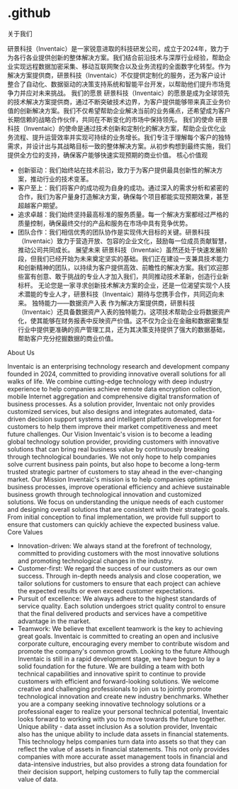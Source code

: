 # .github

关于我们

研景科技（Inventaic）是一家锐意进取的科技研发公司，成立于2024年，致力于为各行各业提供创新的整体解决方案。我们结合前沿技术与深厚行业经验，帮助企业实现远程数据加密采集、移动互联网聚合以及业务流程的全面数字化转型。作为解决方案提供商，研景科技（Inventaic）不仅提供定制化的服务，还为客户设计整合了自动化、数据驱动的决策支持系统和智能平台开发，以帮助他们提升市场竞争力并应对未来挑战。
我们的愿景
研景科技（Inventaic）的愿景是成为全球领先的技术解决方案提供商，通过不断突破技术边界，为客户提供能够带来真正业务价值的创新解决方案。我们不仅希望帮助企业解决当前的业务痛点，还希望成为客户长期信赖的战略合作伙伴，共同在不断变化的市场中保持领先。
我们的使命
研景科技（Inventaic）的使命是通过技术创新和定制化的解决方案，帮助企业优化业务流程、提升运营效率并实现可持续的业务增长。我们专注于理解每个客户的独特需求，并设计出与其战略目标一致的整体解决方案。从初步构想到最终实施，我们提供全方位的支持，确保客户能够快速实现预期的商业价值。
核心价值观
- 创新驱动：我们始终站在技术前沿，致力于为客户提供最具创新性的解决方案，推动行业的技术变革。
- 客户至上：我们将客户的成功视为自身的成功。通过深入的需求分析和紧密的合作，我们为客户量身打造解决方案，确保每个项目都能实现预期效果，甚至超越客户期望。
- 追求卓越：我们始终坚持最高标准的服务质量。每一个解决方案都经过严格的质量控制，确保最终交付的产品和服务在市场中具有竞争优势。
- 团队合作：我们相信优秀的团队协作是实现伟大目标的关键。研景科技（Inventaic）致力于营造开放、包容的企业文化，鼓励每一位成员贡献智慧，推动公司共同成长。
展望未来
研景科技（Inventaic）虽然还处于快速发展阶段，但我们已经开始为未来奠定坚实的基础。我们正在建设一支兼具技术能力和创新精神的团队，以持续为客户提供高效、前瞻性的解决方案。我们欢迎那些富有创意、敢于挑战的专业人才加入我们，共同推动技术革新，创造行业新标杆。
无论您是一家寻求创新技术解决方案的企业，还是一位渴望实现个人技术潜能的专业人才，研景科技（Inventaic）期待与您携手合作，共同迈向未来。
独特能力——数据资产入表
作为解决方案提供商，研景科技（Inventaic）还具备数据资产入表的独特能力。这项技术帮助企业将数据资产化，使其能够在财务报表中反映资产价值。这不仅为企业在金融和数据密集型行业中提供更准确的资产管理工具，还为其决策支持提供了强大的数据基础，帮助客户充分挖掘数据的商业价值。


About Us

Inventaic is an enterprising technology research and development company founded in 2024, committed to providing innovative overall solutions for all walks of life. We combine cutting-edge technology with deep industry experience to help companies achieve remote data encryption collection, mobile Internet aggregation and comprehensive digital transformation of business processes. As a solution provider, Inventaic not only provides customized services, but also designs and integrates automated, data-driven decision support systems and intelligent platform development for customers to help them improve their market competitiveness and meet future challenges.
Our Vision
Inventaic's vision is to become a leading global technology solution provider, providing customers with innovative solutions that can bring real business value by continuously breaking through technological boundaries. We not only hope to help companies solve current business pain points, but also hope to become a long-term trusted strategic partner of customers to stay ahead in the ever-changing market.
Our Mission
Inventaic's mission is to help companies optimize business processes, improve operational efficiency and achieve sustainable business growth through technological innovation and customized solutions. We focus on understanding the unique needs of each customer and designing overall solutions that are consistent with their strategic goals. From initial conception to final implementation, we provide full support to ensure that customers can quickly achieve the expected business value.
Core Values
- Innovation-driven: We always stand at the forefront of technology, committed to providing customers with the most innovative solutions and promoting technological changes in the industry.
- Customer-first: We regard the success of our customers as our own success. Through in-depth needs analysis and close cooperation, we tailor solutions for customers to ensure that each project can achieve the expected results or even exceed customer expectations.
- Pursuit of excellence: We always adhere to the highest standards of service quality. Each solution undergoes strict quality control to ensure that the final delivered products and services have a competitive advantage in the market.
- Teamwork: We believe that excellent teamwork is the key to achieving great goals. Inventaic is committed to creating an open and inclusive corporate culture, encouraging every member to contribute wisdom and promote the company's common growth.
Looking to the future
Although Inventaic is still in a rapid development stage, we have begun to lay a solid foundation for the future. We are building a team with both technical capabilities and innovative spirit to continue to provide customers with efficient and forward-looking solutions. We welcome creative and challenging professionals to join us to jointly promote technological innovation and create new industry benchmarks.
Whether you are a company seeking innovative technology solutions or a professional eager to realize your personal technical potential, Inventaic looks forward to working with you to move towards the future together.
Unique ability - data asset inclusion
As a solution provider, Inventaic also has the unique ability to include data assets in financial statements. This technology helps companies turn data into assets so that they can reflect the value of assets in financial statements. This not only provides companies with more accurate asset management tools in financial and data-intensive industries, but also provides a strong data foundation for their decision support, helping customers to fully tap the commercial value of data.
